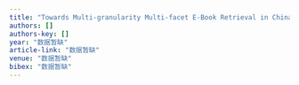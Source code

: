 ```yaml
---
title: "Towards Multi-granularity Multi-facet E-Book Retrieval in China-US Million Book Digital Library"
authors: []
authors-key: []
year: "数据暂缺"
article-link: "数据暂缺"
venue: "数据暂缺"
bibex: "数据暂缺"
---
```

